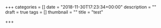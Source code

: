 +++
categories = []
date = "2018-11-30T17:23:34+00:00"
description = ""
draft = true
tags = []
thumbnail = ""
title = "test"

+++
